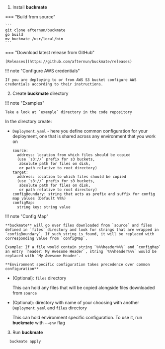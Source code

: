 1. Install **buckmate**

=== "Build from source"

    ```
    git clone afternun/buckmate
    go build
    mv buckmate /usr/local/bin
    ```

=== "Download latest release from GitHub"

    [Releases](https://github.com/afternun/buckmate/releases)

!!! note "Configure AWS credentials"

    If you are deploying to or from AWS S3 bucket configure AWS credentials according to their instructions.

2. Create **buckmate** directory

!!! note "Examples"

    Take a look at `example` directory in the code repository

   In the directory create:

* `Deployment.yaml` - here you define common configuration for your deployment, one that is shared across any environment that you work on
    
    ```
    source:
      address: location from which files should be copied 
      (use `s3://` prefix for s3 buckets,
       absolute path for files on disk,
       or path relative to root directory)
    target:
      address: location to which files should be copied
      (use `s3://` prefix for s3 buckets,
       absolute path for files on disk,
       or path relative to root directory)
    configBoundary: string that acts as prefix and suffix for config map values (Default %%%)
    configMap:
      string key: string value
    ```

!!! note "Config Map"

    **buckmate** will go over files downloaded from `source` and files defined in `files` directory and look for strings that are wrapped in `configBoundary`. If such string is found, it will be replaced with corresponding value from `configMap`. 
    
    Example: If a file would contain string `%%%header%%%` and `configMap` an entry `header: My Awesome Header`, string `%%%header%%%` would be replaced with `My Awesome Header`. 

    **Environment specific configuration takes precedence over common configuration**

* (Optional): `files` directory

    This can hold any files that will be copied alongside files downloaded from `source`

* (Optional): directory with name of your choosing with another `Deployment.yaml` and `files` directory

    This can hold environment specific configuration. To use it, run **buckmate** with `--env` flag

3. Run **buckmate**

```
  buckmate apply
```